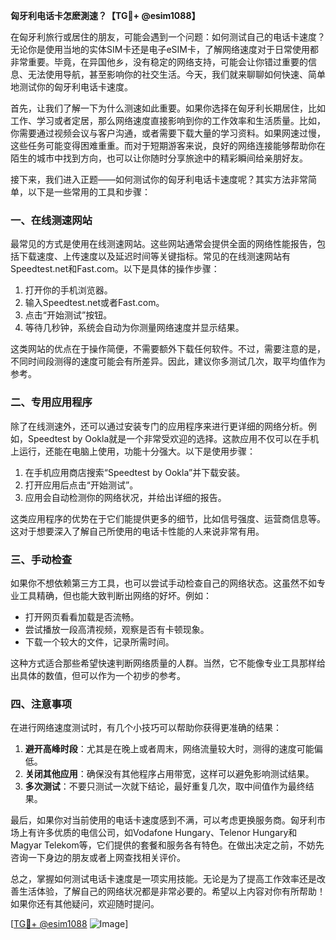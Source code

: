 **匈牙利电话卡怎麽測速？【TG💪+ @esim1088】**

在匈牙利旅行或居住的朋友，可能会遇到一个问题：如何测试自己的电话卡速度？无论你是使用当地的实体SIM卡还是电子eSIM卡，了解网络速度对于日常使用都非常重要。毕竟，在异国他乡，没有稳定的网络支持，可能会让你错过重要的信息、无法使用导航，甚至影响你的社交生活。今天，我们就来聊聊如何快速、简单地测试你的匈牙利电话卡速度。

首先，让我们了解一下为什么测速如此重要。如果你选择在匈牙利长期居住，比如工作、学习或者定居，那么网络速度直接影响到你的工作效率和生活质量。比如，你需要通过视频会议与客户沟通，或者需要下载大量的学习资料。如果网速过慢，这些任务可能变得困难重重。而对于短期游客来说，良好的网络连接能够帮助你在陌生的城市中找到方向，也可以让你随时分享旅途中的精彩瞬间给亲朋好友。

接下来，我们进入正题——如何测试你的匈牙利电话卡速度呢？其实方法非常简单，以下是一些常用的工具和步骤：

### 一、在线测速网站

最常见的方式是使用在线测速网站。这些网站通常会提供全面的网络性能报告，包括下载速度、上传速度以及延迟时间等关键指标。常见的在线测速网站有Speedtest.net和Fast.com。以下是具体的操作步骤：

1. 打开你的手机浏览器。
2. 输入Speedtest.net或者Fast.com。
3. 点击“开始测试”按钮。
4. 等待几秒钟，系统会自动为你测量网络速度并显示结果。

这类网站的优点在于操作简便，不需要额外下载任何软件。不过，需要注意的是，不同时间段测得的速度可能会有所差异。因此，建议你多测试几次，取平均值作为参考。

### 二、专用应用程序

除了在线测速外，还可以通过安装专门的应用程序来进行更详细的网络分析。例如，Speedtest by Ookla就是一个非常受欢迎的选择。这款应用不仅可以在手机上运行，还能在电脑上使用，功能十分强大。以下是使用步骤：

1. 在手机应用商店搜索“Speedtest by Ookla”并下载安装。
2. 打开应用后点击“开始测试”。
3. 应用会自动检测你的网络状况，并给出详细的报告。

这类应用程序的优势在于它们能提供更多的细节，比如信号强度、运营商信息等。这对于想要深入了解自己所使用的电话卡性能的人来说非常有用。

### 三、手动检查

如果你不想依赖第三方工具，也可以尝试手动检查自己的网络状态。这虽然不如专业工具精确，但也能大致判断出网络的好坏。例如：

- 打开网页看看加载是否流畅。
- 尝试播放一段高清视频，观察是否有卡顿现象。
- 下载一个较大的文件，记录所需时间。

这种方式适合那些希望快速判断网络质量的人群。当然，它不能像专业工具那样给出具体的数值，但可以作为一个初步的参考。

### 四、注意事项

在进行网络速度测试时，有几个小技巧可以帮助你获得更准确的结果：

1. **避开高峰时段**：尤其是在晚上或者周末，网络流量较大时，测得的速度可能偏低。
2. **关闭其他应用**：确保没有其他程序占用带宽，这样可以避免影响测试结果。
3. **多次测试**：不要只测试一次就下结论，最好重复几次，取中间值作为最终结果。

最后，如果你对当前使用的电话卡速度感到不满，可以考虑更换服务商。匈牙利市场上有许多优质的电信公司，如Vodafone Hungary、Telenor Hungary和Magyar Telekom等，它们提供的套餐和服务各有特色。在做出决定之前，不妨先咨询一下身边的朋友或者上网查找相关评价。

总之，掌握如何测试电话卡速度是一项实用技能。无论是为了提高工作效率还是改善生活体验，了解自己的网络状况都是非常必要的。希望以上内容对你有所帮助！如果你还有其他疑问，欢迎随时提问。

[[TG💪+ @esim1088](https://t.me/s/esim1088) ![Image](https://i.postimg.cc/4NQfJmqS/Snipaste-2025-05-13-00-14-12.png)]